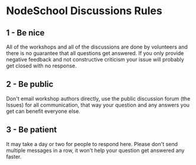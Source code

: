 # NodeSchool Discussions Rules

## 1 - Be nice

All of the workshops and all of the discussions are done by volunteers and there is no guarantee that all questions get answered. If you only provide negative feedback and not constructive criticism your issue will probably get closed with no response.

## 2 - Be public

Don't email workshop authors directly, use the public discussion forum (the Issues) for all communication, that way your question and any answers you get can benefit everyone else.

## 3 - Be patient

It may take a day or two for people to respond here. Please don't send multiple messages in a row, it won't help your question get answered any faster.
